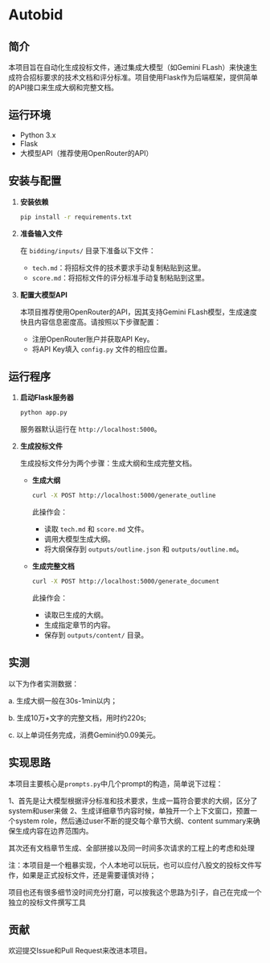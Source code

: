 # Autobid

## 简介

本项目旨在自动化生成投标文件，通过集成大模型（如Gemini FLash）来快速生成符合招标要求的技术文档和评分标准。项目使用Flask作为后端框架，提供简单的API接口来生成大纲和完整文档。

## 运行环境

- Python 3.x
- Flask
- 大模型API（推荐使用OpenRouter的API）

## 安装与配置

1. **安装依赖**

   ```bash
   pip install -r requirements.txt
   ```

2. **准备输入文件**

   在 `bidding/inputs/` 目录下准备以下文件：

   - `tech.md`：将招标文件的技术要求手动复制粘贴到这里。
   - `score.md`：将招标文件的评分标准手动复制粘贴到这里。

3. **配置大模型API**

   本项目推荐使用OpenRouter的API，因其支持Gemini FLash模型，生成速度快且内容信息密度高。请按照以下步骤配置：

   - 注册OpenRouter账户并获取API Key。
   - 将API Key填入 `config.py` 文件的相应位置。

## 运行程序

1. **启动Flask服务器**

   ```bash
   python app.py
   ```

   服务器默认运行在 `http://localhost:5000`。

2. **生成投标文件**

   生成投标文件分为两个步骤：生成大纲和生成完整文档。

   - **生成大纲**

     ```bash
     curl -X POST http://localhost:5000/generate_outline
     ```

     此操作会：
     - 读取 `tech.md` 和 `score.md` 文件。
     - 调用大模型生成大纲。
     - 将大纲保存到 `outputs/outline.json` 和 `outputs/outline.md`。

   - **生成完整文档**

     ```bash
     curl -X POST http://localhost:5000/generate_document
     ```

     此操作会：
     - 读取已生成的大纲。
     - 生成指定章节的内容。
     - 保存到 `outputs/content/` 目录。

## 实测

以下为作者实测数据：

a. 生成大纲一般在30s-1min以内；

b. 生成10万+文字的完整文档，用时约220s;

c. 以上单词任务完成，消费Gemini约0.09美元。

## 实现思路

本项目主要核心是`prompts.py`中几个prompt的构造，简单说下过程：

1、首先是让大模型根据评分标准和技术要求，生成一篇符合要求的大纲，区分了system和user来做
2、生成详细章节内容时候，单独开一个上下文窗口，预置一个system role，然后通过user不断的提交每个章节大纲、content summary来确保生成内容在边界范围内。

其次还有文档章节生成、全部拼接以及同一时间多次请求的工程上的考虑和处理

注：本项目是一个粗暴实现，个人本地可以玩玩，也可以应付八股文的投标文件写作，如果是正式投标文件，还是需要谨慎对待；

项目也还有很多细节没时间充分打磨，可以按我这个思路为引子，自己在完成一个独立的投标文件撰写工具

## 贡献

欢迎提交Issue和Pull Request来改进本项目。

